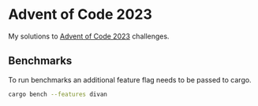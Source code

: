# Advent of Code 2023

My solutions to [Advent of Code 2023] challenges.

## Benchmarks

To run benchmarks an additional feature flag needs to be passed to cargo.
```bash
cargo bench --features divan
```

[Advent of Code 2023]: https://adventofcode.com/2023
